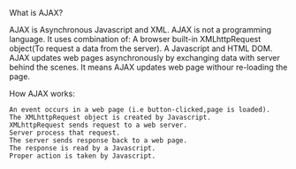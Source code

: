 What is AJAX?

 AJAX is Asynchronous Javascript and XML.
 AJAX is not a programming language.
 It uses combination of:
    A browser built-in XMLhttpRequest object(To request a data from the server).
    A Javascript and HTML DOM.
  AJAX updates web pages asynchronously by exchanging data with server behind the scenes. It means AJAX updates web page withour re-loading the page.
  
  
How AJAX works:
    
    An event occurs in a web page (i.e button-clicked,page is loaded).
    The XMLhttpRequest object is created by Javascript.
    XMLhttpRequest sends request to a web server.
    Server process that request.
    The server sends response back to a web page.
    The response is read by a Javascript.
    Proper action is taken by Javascript.
    
  
  
  
  
